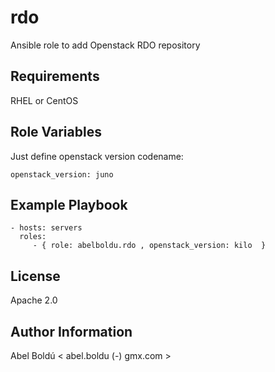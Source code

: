 rdo
=========

Ansible role to add Openstack RDO repository

Requirements
------------

RHEL or CentOS 

Role Variables
--------------

Just define openstack version codename:

    openstack_version: juno


Example Playbook
----------------


    - hosts: servers
      roles:
         - { role: abelboldu.rdo , openstack_version: kilo  }

License
-------

Apache 2.0

Author Information
------------------

Abel Boldú < abel.boldu (-) gmx.com >
